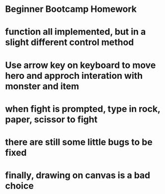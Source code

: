 # Beginner Bootcamp Homework


# function all implemented, but in a slight different control method
# Use arrow key on keyboard to move hero and approch interation with monster and item
# when fight is prompted, type in rock, paper, scissor to fight
# there are still some little bugs to be fixed

# finally, drawing on canvas is a bad choice
